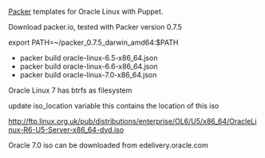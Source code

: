 [Packer](http://packer.io) templates for Oracle Linux with Puppet.

Download packer.io, tested with Packer version 0.7.5

export PATH=~/packer_0.7.5_darwin_amd64:$PATH

* packer build oracle-linux-6.5-x86_64.json
* packer build oracle-linux-6.6-x86_64.json
* packer build oracle-linux-7.0-x86_64.json

Oracle Linux 7 has btrfs as filesystem

update iso_location variable this contains the location of this iso

http://ftp.linux.org.uk/pub/distributions/enterprise/OL6/U5/x86_64/OracleLinux-R6-U5-Server-x86_64-dvd.iso

Oracle 7.0 iso can be downloaded from edelivery.oracle.com
